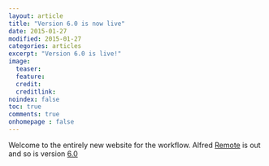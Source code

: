 ```yaml
---
layout: article
title: "Version 6.0 is now live"
date: 2015-01-27
modified: 2015-01-27
categories: articles
excerpt: "Version 6.0 is live!"
image:
  teaser:
  feature:
  credit:
  creditlink:
noindex: false
toc: true
comments: true
onhomepage : false
---
```


Welcome to the entirely new website for the workflow.
Alfred [Remote](http://www.alfredapp.com/remote/) is out and so is version [6.0](https://github.com/packal/repository/raw/master/com.vdesabou.spotify.mini.player/spotifyminiplayer.alfredworkflow)

